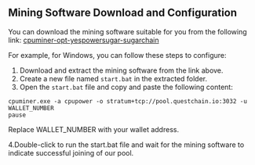 ## Mining Software Download and Configuration

You can download the mining software suitable for you from the following link: [cpuminer-opt-yespowersugar-sugarchain](https://github.com/cpu-pool/cpuminer-opt-yespowersugar-sugarchain/releases/tag/1.4)

For example, for Windows, you can follow these steps to configure:

1. Download and extract the mining software from the link above.
2. Create a new file named `start.bat` in the extracted folder.
3. Open the `start.bat` file and copy and paste the following content:

```batch
cpuminer.exe -a cpupower -o stratum+tcp://pool.questchain.io:3032 -u WALLET_NUMBER
pause

```
Replace WALLET_NUMBER with your wallet address.

4.Double-click to run the start.bat file and wait for the mining software to indicate successful joining of our pool.
